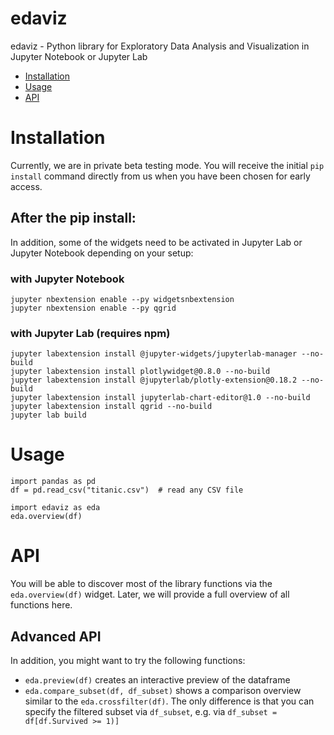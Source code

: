 # edaviz
edaviz - Python library for Exploratory Data Analysis and Visualization in Jupyter Notebook or Jupyter Lab

- [Installation](#Installation)
- [Usage](#Usage)
- [API](#API)

# Installation

Currently, we are in private beta testing mode. You will receive the initial `pip install` command directly from us when you have been chosen for early access.

## After the pip install:
In addition, some of the widgets need to be activated in Jupyter Lab or Jupyter Notebook depending on your setup:

### with Jupyter Notebook

```
jupyter nbextension enable --py widgetsnbextension
jupyter nbextension enable --py qgrid
```

### with Jupyter Lab (requires npm)

```
jupyter labextension install @jupyter-widgets/jupyterlab-manager --no-build
jupyter labextension install plotlywidget@0.8.0 --no-build
jupyter labextension install @jupyterlab/plotly-extension@0.18.2 --no-build
jupyter labextension install jupyterlab-chart-editor@1.0 --no-build
jupyter labextension install qgrid --no-build
jupyter lab build
```


# Usage

```
import pandas as pd
df = pd.read_csv("titanic.csv")  # read any CSV file

import edaviz as eda
eda.overview(df)
```


# API

You will be able to discover most of the library functions via the `eda.overview(df)` widget.
Later, we will provide a full overview of all functions here.

## Advanced API
In addition, you might want to try the following functions:
- `eda.preview(df)` creates an interactive preview of the dataframe
- `eda.compare_subset(df, df_subset)` shows a comparison overview similar to the `eda.crossfilter(df)`. The only difference is that you can specify the filtered subset via `df_subset`, e.g. via `df_subset = df[df.Survived >= 1)]`



